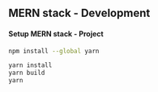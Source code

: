 ## MERN stack - Development

#### Setup MERN stack - Project

```bash
npm install --global yarn

yarn install
yarn build
yarn
```
